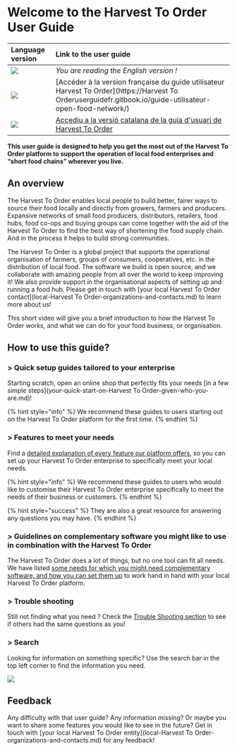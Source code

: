 # Welcome to the Harvest To Order User Guide

| Language version | Link to the user guide |
| :--- | :--- |
| ![](.gitbook/assets/capture-du-2019-09-26-00-38-19.png)  | _You are reading the English version !_ |
| ![](.gitbook/assets/capture-du-2019-09-26-00-38-01.png)  | [Accéder à la version française du guide utilisateur Harvest To Order](https://Harvest To Orderuserguidefr.gitbook.io/guide-utilisateur-open-food-network/) |
| ![](.gitbook/assets/capture-du-2019-09-26-00-37-35.png)  | [Accediu a la versió catalana de la guia d'usuari de Harvest To Order](https://guia.katuma.org/) |

**This user guide is designed to help you get the most out of the Harvest To Order platform to support the operation of local food enterprises and “short food chains” wherever you live.**

## An overview

The Harvest To Order enables local people to build better, fairer ways to source their food locally and directly from growers, farmers and producers. Expansive networks of small food producers, distributors, retailers, food hubs, food co-ops and buying groups can come together with the aid of the Harvest To Order to find the best way of shortening the food supply chain. And in the process it helps to build strong communities.

The Harvest To Order is a global project that supports the operational organisation of farmers, groups of consumers, cooperatives, etc. in the distribution of local food. The software we build is open source, and we collaborate with amazing people from all over the world to keep improving it! We also provide support in the organisational aspects of setting up and running a food hub. Please get in touch with [your local Harvest To Order contact](local-Harvest To Order-organizations-and-contacts.md) to learn more about us!

This short video will give you a brief introduction to how the Harvest To Order works, and what we can do for your food business, or organisation.


## How to use this guide?

### &gt; Quick setup guides tailored to your enterprise

Starting scratch, open an online shop that perfectly fits your needs [in a few simple steps](your-quick-start-on-Harvest To Order-given-who-you-are.md)! 

{% hint style="info" %}
We recommend these guides to users starting out on the Harvest To Order platform for the first time.
{% endhint %}

### &gt; Features to meet your needs

Find a [detailed explanation of every feature our platform offers](basic-features/), so you can set up your Harvest To Order enterprise to specifically meet your local needs.

{% hint style="info" %}
We recommend these guides to users who would like to customise their Harvest To Order enterprise specifically to meet the needs of their business or customers.
{% endhint %}

{% hint style="success" %}
They are also a great resource for answering any questions you may have.
{% endhint %}

### _&gt;_ Guidelines on complementary software you might like to use in combination with the Harvest To Order

The Harvest To Order does a lot of things, but no one tool can fit all needs. We have listed [some needs for which you might need complementary software, and how you can set them up](complementary-tools-software/) to work hand in hand with your local Harvest To Order platform.

### &gt; Trouble shooting

Still not finding what you need ? Check the [Trouble Shooting section](trouble-shooting.md) to see if others had the same questions as you!

### &gt; Search

Looking for information on something specific? Use the search bar in the top left corner to find the information you need.

![](.gitbook/assets/capture-du-2019-09-26-00-49-08.png)

## Feedback

Any difficulty with that user guide? Any information missing? Or maybe you want to share some features you would like to see in the future? Get in touch with [your local Harvest To Order entity](local-Harvest To Order-organizations-and-contacts.md) for any feedback!

